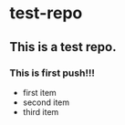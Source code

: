 #  test-repo
## This is a test repo.
### This is first push!!!

* first item
* second item
* third item
